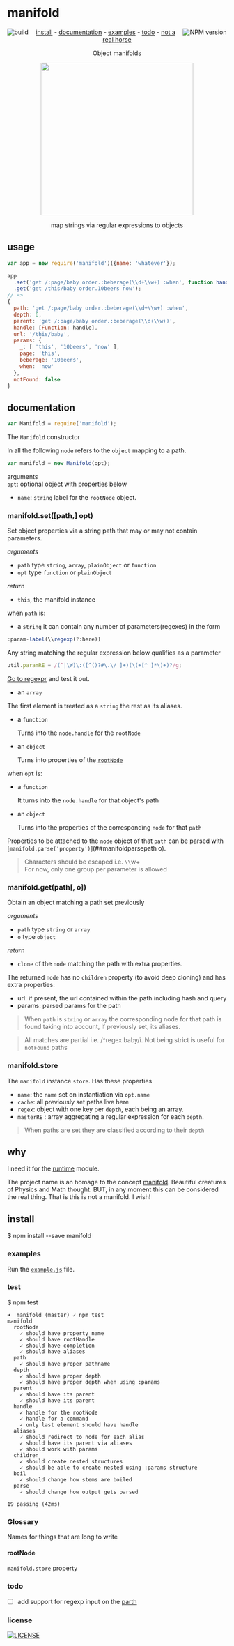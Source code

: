 # manifold

[<img alt="build" src="http://img.shields.io/travis/stringparser/manifold/master.svg?style=flat-square" align="left"/>](https://travis-ci.org/stringparser/manifold/builds)
[<img alt="NPM version" src="http://img.shields.io/npm/v/manifold.svg?style=flat-square" align="right"/>](http://www.npmjs.org/package/manifold)
<p align="center">
  <a href="#install">install</a> -
  <a href="#documentation">documentation</a> -
  <a href="#examples">examples</a> -
  <a href="#todo">todo</a> -
  <a href="#why">not a real horse</a>
</p>

<p align="center">Object manifolds</p>
</p>
<p align="center">
  <a href="http://en.wikipedia.org/wiki/Lie_group">
    <img height=350 src="http://upload.wikimedia.org/wikipedia/commons/thumb/1/14/E8Petrie.svg/270px-E8Petrie.svg.png"/>
  </a>
  <p align="center">map strings via regular expressions to objects<p>
</p>

## usage

```js
var app = new require('manifold')({name: 'whatever'});

app
  .set('get /:page/baby order.:beberage(\\d+\\w+) :when', function handle(){})
  .get('get /this/baby order.10beers now');
// =>
{
  path: 'get /:page/baby order.:beberage(\\d+\\w+) :when',
  depth: 6,
  parent: 'get /:page/baby order.:beberage(\\d+\\w+)',
  handle: [Function: handle],
  url: '/this/baby',
  params: {
    _: [ 'this', '10beers', 'now' ],
    page: 'this',
    beberage: '10beers',
    when: 'now'
  },
  notFound: false
}
```

## documentation

````js
var Manifold = require('manifold');
````
The `Manifold` constructor

In all the following `node` refers to the `object` mapping to a path.

```js
var manifold = new Manifold(opt);
```

arguments <br>
`opt`: optional object with properties below
  - `name`: `string` label for the `rootNode` object.

### manifold.set([path,] opt)

Set object properties via a string path that may or may not contain parameters.

_arguments_
- `path` type `string`, `array`, `plainObject` or `function`
- `opt` type `function` or `plainObject`

_return_
- `this`, the manifold instance

when `path` is:
 - a `string` it can contain any number of parameters(regexes) in the form
  ```js
  :param-label(\\regexp(?:here))
  ```
  Any string matching the regular expression below qualifies as a parameter

  ````js
  util.paramRE = /(^|\W)\:([^()?#\.\/ ]+)(\(+[^ ]*\)+)?/g;
  ````
  [Go to regexpr](http://regexr.com/) and test it out.

 - an `array`

  The first element is treated as a `string` the rest as its aliases.

 - a `function`

   Turns into the `node.handle` for the `rootNode`

 - an `object`

   Turns into properties of the [`rootNode`](#rootNode)

when `opt` is:
 - a `function`

   It turns into the `node.handle` for that object's path

 - an `object`

   Turns into the properties of the corresponding `node` for that `path`


Properties to be attached to the `node` object of that `path` can be parsed with [`manifold.parse('property')`](##manifoldparsepath o).

> Characters should be escaped i.e. `\\`w+ <br>
> For now, only one group per parameter is allowed

### manifold.get(path[, o])

Obtain an object matching a path set previously

_arguments_
- `path` type `string` or `array`
- `o` type `object`

_return_
 - `clone` of the `node` matching the path with extra properties.

The returned `node` has no `children` property (to avoid deep cloning)
and has extra properties:
 - url: if present, the url contained within the path including hash and query
 - params: parsed params for the path

> When `path` is `string` or `array` the corresponding node for that path is found taking into account, if previously set, its aliases.

> All matches are partial i.e. /^regex baby/i. Not being strict is useful for `notFound` paths

### manifold.store

The `manifold` instance `store`. Has these properties
- `name`: the `name` set on instantiation via `opt.name`
- `cache`: all previously set paths live here
- `regex`: object with one key per `depth`, each being an array.
- `masterRE` : array aggregating a regular expression for each `depth`.

> When paths are set they are classified according to their `depth`

## why

I need it for the [runtime](https://github.com/stringparser/runtime) module.

The project name is an homage to the concept [manifold](http://en.wikipedia.org/wiki/Manifold). Beautiful creatures of Physics and Math thought. BUT, in any moment this can be considered the real thing. That is this is not a manifold. I wish!

## install

$ npm install --save manifold

### examples
Run the [`example.js`](example.js) file.

### test

$ npm test

```
➜  manifold (master) ✓ npm test
manifold
  rootNode
    ✓ should have property name  
    ✓ should have rootHandle
    ✓ should have completion
    ✓ should have aliases
  path
    ✓ should have proper pathname
  depth
    ✓ should have proper depth
    ✓ should have proper depth when using :params
  parent
    ✓ should have its parent
    ✓ should have its parent
  handle
    ✓ handle for the rootNode
    ✓ handle for a command
    ✓ only last element should have handle
  aliases
    ✓ should redirect to node for each alias
    ✓ should have its parent via aliases
    ✓ should work with params
  children
    ✓ should create nested structures
    ✓ should be able to create nested using :params structure
  boil
    ✓ should change how stems are boiled
  parse
    ✓ should change how output gets parsed

19 passing (42ms)
```

### Glossary

 Names for things that are long to write

#### rootNode

 `manifold.store` property

### todo

- [ ] add support for regexp input on the [parth](https://github.com/stringparser/parth)

### license

[<img alt="LICENSE" src="http://img.shields.io/npm/l/manifold.svg?style=flat-square"/>](http://opensource.org/licenses/MIT)
